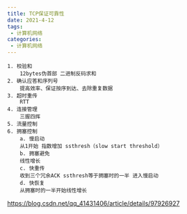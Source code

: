 ```yaml
---
title: TCP保证可靠性
date: 2021-4-12
tags:
 - 计算机网络
categories: 
 - 计算机网络
---
```


	1. 校验和
		12bytes伪首部 二进制反码求和
	2. 确认应答和序列号
		提高效率、保证按序到达、去除重复数据
	3. 超时重传
		RTT
	4. 连接管理
		三握四挥
	5. 流量控制
	6. 拥塞控制
		a. 慢启动
		从1开始 指数增加 ssthresh（slow start threshold）
		b. 拥塞避免
		线性增长
		c. 快重传
		收到三个冗余ACK ssthresh等于拥塞时的一半 进入慢启动
		d. 快恢复
		从拥塞时的一半开始线性增长


<https://blog.csdn.net/qq_41431406/article/details/97926927>
	
